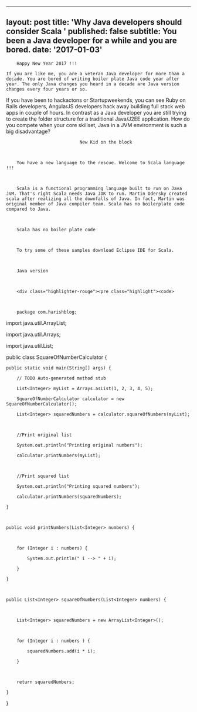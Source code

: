 
---
layout: post
title: 'Why Java developers should consider Scala '
published: false
subtitle: You been a Java developer for a while and you are bored.
date: '2017-01-03'
---

		Happy New Year 2017 !!! 
    
    If you are like me, you are a veteran Java developer for more than a decade. You are bored of writing boiler plate Java code year after year. The only Java changes you heard in a decade are Java version changes every four years or so. 
 If you have been to hackactons or Startupweekends, you can see Ruby on Rails developers, AngularJS developers hack away building full stack web apps in couple of hours. In contrast as a Java developer you are still trying to create the folder structure for a traditional Java/J2EE application. How do you compete when your core skillset, Java in a JVM environment is such a big disadvantage?

        

        						New Kid on the block

	

    	You have a new language to the rescue. Welcome to Scala language !!!

		

        Scala is a functional programming language built to run on Java JVM. That's right Scala needs Java JDK to run. Martin Odersky created scala after realizing all the downfalls of Java. In fact, Martin was original member of Java compiler team. Scala has no boilerplate code compared to Java.

        

        Scala has no boiler plate code

        

        To try some of these samples download Eclipse IDE for Scala. 

        

        Java version

        

        <div class="highlighter-rouge"><pre class="highlight"><code>

        

        package com.harishblog;



import java.util.ArrayList;

import java.util.Arrays;

import java.util.List;



public class SquareOfNumberCalculator {



	public static void main(String[] args) {

		// TODO Auto-generated method stub

		List<Integer> myList = Arrays.asList(1, 2, 3, 4, 5);

		SquareOfNumberCalculator calculator = new SquareOfNumberCalculator();

		List<Integer> squaredNumbers = calculator.squareOfNumbers(myList);

		

		//Print original list

		System.out.println("Printing original numbers");

		calculator.printNumbers(myList);

			

		//Print squared list

		System.out.println("Printing squared numbers");

		calculator.printNumbers(squaredNumbers);

	}

	

	public void printNumbers(List<Integer> numbers) {

		

		for (Integer i : numbers) {

			System.out.println(" i --> " + i);

		}

	}

	

	public List<Integer> squareOfNumbers(List<Integer> numbers) {

		

		List<Integer> squaredNumbers = new ArrayList<Integer>();

		

		for (Integer i : numbers ) {

			squaredNumbers.add(i * i);

		}

		

		return squaredNumbers;

	}



	

}



</code></pre>

</div>
